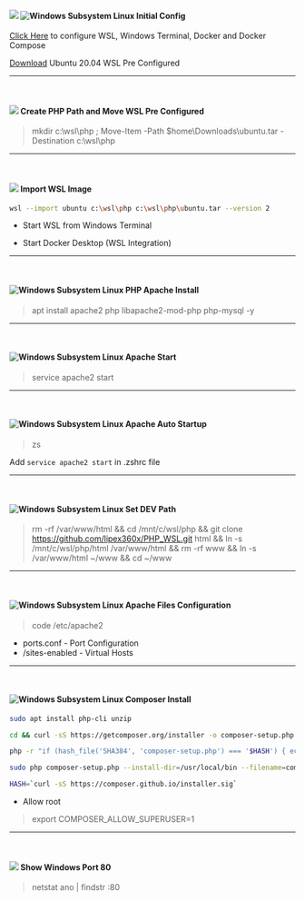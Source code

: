 #### <img src="https://img.shields.io/badge/PWS-blue"> <img alt="Windows Subsystem Linux" src="https://img.shields.io/badge/WSL-blueviolet"> Initial Config ####

[Click Here](https://gist.github.com/lipex360x/7825fe10c297f54c2b32d7ec26b536b1) to configure WSL, Windows Terminal, Docker and Docker Compose

[Download](https://1drv.ms/u/s!AqYs4J3iWwfnpN8qvmtiKG1Iy_2D5w?e=8V12sD) Ubuntu 20.04 WSL Pre Configured

---
<br />

#### <img src="https://img.shields.io/badge/PWS-blue"> Create PHP Path and Move WSL Pre Configured ###

> mkdir c:\wsl\php ; Move-Item -Path $home\Downloads\ubuntu.tar -Destination c:\wsl\php

---
<br />

#### <img src="https://img.shields.io/badge/PWS-blue"> Import WSL Image ####

```sh
wsl --import ubuntu c:\wsl\php c:\wsl\php\ubuntu.tar --version 2
```
* Start WSL from Windows Terminal

* Start Docker Desktop (WSL Integration)
---
<br />


#### <img alt="Windows Subsystem Linux" src="https://img.shields.io/badge/WSL-blueviolet"> PHP Apache Install ####

> apt install apache2 php libapache2-mod-php php-mysql -y

---
<br />


#### <img alt="Windows Subsystem Linux" src="https://img.shields.io/badge/WSL-blueviolet"> Apache Start ####

> service apache2 start

---
<br />



#### <img alt="Windows Subsystem Linux" src="https://img.shields.io/badge/WSL-blueviolet"> Apache Auto Startup ####

> zs

Add `service apache2 start` in .zshrc file

---
<br />


#### <img alt="Windows Subsystem Linux" src="https://img.shields.io/badge/WSL-blueviolet"> Set DEV Path ####

> rm -rf /var/www/html && cd /mnt/c/wsl/php && git clone https://github.com/lipex360x/PHP_WSL.git html && ln -s /mnt/c/wsl/php/html /var/www/html && rm -rf www && ln -s /var/www/html ~/www && cd ~/www

---
<br />


#### <img alt="Windows Subsystem Linux" src="https://img.shields.io/badge/WSL-blueviolet"> Apache Files Configuration ####

> code /etc/apache2
* ports.conf - Port Configuration
* /sites-enabled - Virtual Hosts

---
<br />

#### <img alt="Windows Subsystem Linux" src="https://img.shields.io/badge/WSL-blueviolet"> Composer Install ####

```bash
sudo apt install php-cli unzip

cd && curl -sS https://getcomposer.org/installer -o composer-setup.php

php -r "if (hash_file('SHA384', 'composer-setup.php') === '$HASH') { echo 'Installer verified'; } else { echo 'Installer corrupt'; unlink('composer-setup.php'); } echo PHP_EOL;"

sudo php composer-setup.php --install-dir=/usr/local/bin --filename=composer

HASH=`curl -sS https://composer.github.io/installer.sig`

```

* Allow root 
> export COMPOSER_ALLOW_SUPERUSER=1

---
<br />

#### <img src="https://img.shields.io/badge/PWS-blue"> Show Windows Port 80 ####
> netstat ano | findstr :80
